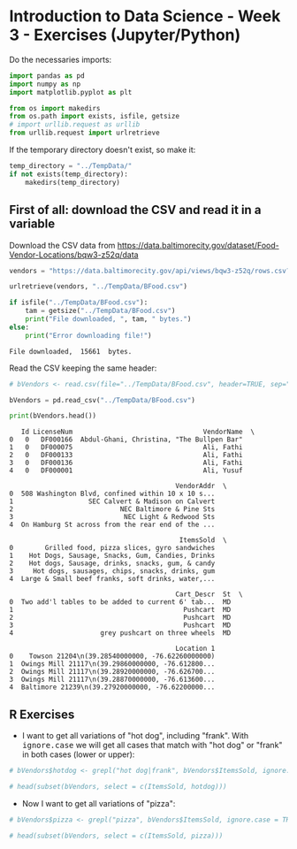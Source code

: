 
# Introduction to Data Science - Week 3 - Exercises (Jupyter/Python)

Do the necessaries imports:


```python
import pandas as pd
import numpy as np
import matplotlib.pyplot as plt
```


```python
from os import makedirs
from os.path import exists, isfile, getsize
# import urllib.request as urllib
from urllib.request import urlretrieve
```

If the temporary directory doesn't exist, so make it:


```python
temp_directory = "../TempData/"
if not exists(temp_directory):
    makedirs(temp_directory)
```

## First of all: download the CSV and read it in a variable

Download the CSV data from https://data.baltimorecity.gov/dataset/Food-Vendor-Locations/bqw3-z52q/data


```python
vendors = "https://data.baltimorecity.gov/api/views/bqw3-z52q/rows.csv?accessType=DOWNLOAD"

urlretrieve(vendors, "../TempData/BFood.csv")

if isfile("../TempData/BFood.csv"):
    tam = getsize("../TempData/BFood.csv")
    print("File downloaded, ", tam, " bytes.")
else:
    print("Error downloading file!")
```

    File downloaded,  15661  bytes.


Read the CSV keeping the same header:


```python
# bVendors <- read.csv(file="../TempData/BFood.csv", header=TRUE, sep=",", stringsAsFactors=FALSE)

bVendors = pd.read_csv("../TempData/BFood.csv")

print(bVendors.head())
```

       Id LicenseNum                                 VendorName  \
    0   0   DF000166  Abdul-Ghani, Christina, "The Bullpen Bar"   
    1   0   DF000075                                 Ali, Fathi   
    2   0   DF000133                                 Ali, Fathi   
    3   0   DF000136                                 Ali, Fathi   
    4   0   DF000001                                 Ali, Yusuf   
    
                                              VendorAddr  \
    0  508 Washington Blvd, confined within 10 x 10 s...   
    1                   SEC Calvert & Madison on Calvert   
    2                           NEC Baltimore & Pine Sts   
    3                            NEC Light & Redwood Sts   
    4  On Hamburg St across from the rear end of the ...   
    
                                               ItemsSold  \
    0        Grilled food, pizza slices, gyro sandwiches   
    1    Hot Dogs, Sausage, Snacks, Gum, Candies, Drinks   
    2    Hot dogs, Sausage, drinks, snacks, gum, & candy   
    3     Hot dogs, sausages, chips, snacks, drinks, gum   
    4  Large & Small beef franks, soft drinks, water,...   
    
                                              Cart_Descr  St  \
    0  Two add'l tables to be added to current 6' tab...  MD   
    1                                           Pushcart  MD   
    2                                           Pushcart  MD   
    3                                           Pushcart  MD   
    4                      grey pushcart on three wheels  MD   
    
                                              Location 1  
    0    Towson 21204\n(39.28540000000, -76.62260000000)  
    1  Owings Mill 21117\n(39.29860000000, -76.612800...  
    2  Owings Mill 21117\n(39.28920000000, -76.626700...  
    3  Owings Mill 21117\n(39.28870000000, -76.613600...  
    4  Baltimore 21239\n(39.27920000000, -76.62200000...  


## R Exercises

* I want to get all variations of "hot dog", including "frank". 
With <tt>ignore.case</tt> we will get all cases that match with "hot dog" or "frank" in both cases (lower or upper):


```python
# bVendors$hotdog <- grepl("hot dog|frank", bVendors$ItemsSold, ignore.case = TRUE)

# head(subset(bVendors, select = c(ItemsSold, hotdog)))
```

* Now I want to get all variations of "pizza":


```python
# bVendors$pizza <- grepl("pizza", bVendors$ItemsSold, ignore.case = TRUE)

# head(subset(bVendors, select = c(ItemsSold, pizza)))
```
